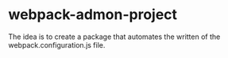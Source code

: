 # webpack-admon-project
The idea is to create a package that automates the written of the webpack.configuration.js file.
